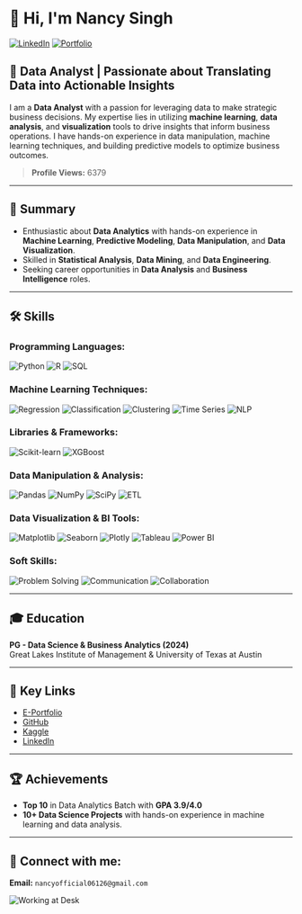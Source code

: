 # 👋 Hi, I'm Nancy Singh

[![LinkedIn](https://img.shields.io/badge/LinkedIn-0077B5?logo=linkedin&logoColor=white)](https://www.linkedin.com/in/youfoundsangram)  [![Portfolio](https://img.shields.io/badge/PORTFOLIO-ff7f2a?style=for-the-badge&labelColor=ff7f2a&color=white)](https://www.mygreatlearning.com/eportfolio/sangram-keshari-patro)

## 🚀 Data Analyst | Passionate about Translating Data into Actionable Insights

I am a **Data Analyst** with a passion for leveraging data to make strategic business decisions. My expertise lies in utilizing **machine learning**, **data analysis**, and **visualization** tools to drive insights that inform business operations. I have hands-on experience in data manipulation, machine learning techniques, and building predictive models to optimize business outcomes.

> **Profile Views:** 6379

---

## 🎯 Summary

- Enthusiastic about **Data Analytics** with hands-on experience in **Machine Learning**, **Predictive Modeling**, **Data Manipulation**, and **Data Visualization**.
- Skilled in **Statistical Analysis**, **Data Mining**, and **Data Engineering**.
- Seeking career opportunities in **Data Analysis** and **Business Intelligence** roles.

---

## 🛠️ Skills

### Programming Languages:

![Python](https://img.shields.io/badge/PYTHON-blue) ![R](https://img.shields.io/badge/R-blue) ![SQL](https://img.shields.io/badge/SQL-lightblue)

### Machine Learning Techniques:

![Regression](https://img.shields.io/badge/REGRESSION-yellow) 
![Classification](https://img.shields.io/badge/CLASSIFICATION-blue) 
![Clustering](https://img.shields.io/badge/CLUSTERING-purple) 
![Time Series](https://img.shields.io/badge/TIME%20SERIES-teal) 
![NLP](https://img.shields.io/badge/NLP-purple)

### Libraries & Frameworks:

![Scikit-learn](https://img.shields.io/badge/SCIKIT--LEARN-orange) 
![XGBoost](https://img.shields.io/badge/XGBOOST-green)

### Data Manipulation & Analysis:

![Pandas](https://img.shields.io/badge/PANDAS-purple) 
![NumPy](https://img.shields.io/badge/NUMPY-darkblue) 
![SciPy](https://img.shields.io/badge/SCIPY-lightgrey) 
![ETL](https://img.shields.io/badge/ETL-darkcyan)

### Data Visualization & BI Tools:

![Matplotlib](https://img.shields.io/badge/MATPLOTLIB-darkpurple) 
![Seaborn](https://img.shields.io/badge/SEABORN-teal) 
![Plotly](https://img.shields.io/badge/PLOTLY-lightgrey) 
![Tableau](https://img.shields.io/badge/TABLEAU-orange) 
![Power BI](https://img.shields.io/badge/POWER%20BI-gold)

### Soft Skills:

![Problem Solving](https://img.shields.io/badge/PROBLEM%20SOLVING-green) 
![Communication](https://img.shields.io/badge/COMMUNICATION-blue) 
![Collaboration](https://img.shields.io/badge/COLLABORATION-lightblue)

---

## 🎓 Education

**PG - Data Science & Business Analytics (2024)**  
Great Lakes Institute of Management & University of Texas at Austin

---

## 🔑 Key Links

- [E-Portfolio](#)
- [GitHub](#)
- [Kaggle](#)
- [LinkedIn](#)

---

## 🏆 Achievements

- **Top 10** in Data Analytics Batch with **GPA 3.9/4.0**
- **10+ Data Science Projects** with hands-on experience in machine learning and data analysis.

---

## 🤝 Connect with me:

**Email:** `nancyofficial06126@gmail.com`

![Working at Desk](https://img.icons8.com/ios/500/working-with-laptop.png)
